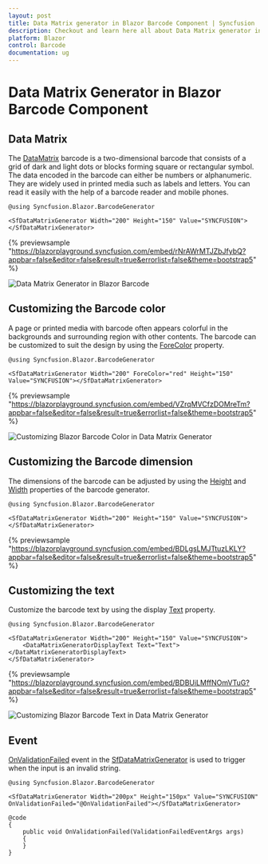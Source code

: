 ```yaml
---
layout: post
title: Data Matrix generator in Blazor Barcode Component | Syncfusion
description: Checkout and learn here all about Data Matrix generator in Syncfusion Blazor Barcode component and more.
platform: Blazor
control: Barcode
documentation: ug
---
```


# Data Matrix Generator in Blazor Barcode Component

## Data Matrix

The [DataMatrix](https://help.syncfusion.com/cr/blazor/Syncfusion.Blazor.BarcodeGenerator.SfDataMatrixGenerator.html) barcode is a two-dimensional barcode that consists of a grid of dark and light dots or blocks forming square or rectangular symbol. The data encoded in the barcode can either be numbers or alphanumeric. They are widely used in printed media such as labels and letters. You can read it easily with the help of a barcode reader and mobile phones.

```cshtml
@using Syncfusion.Blazor.BarcodeGenerator

<SfDataMatrixGenerator Width="200" Height="150" Value="SYNCFUSION"></SfDataMatrixGenerator>

```
{% previewsample "https://blazorplayground.syncfusion.com/embed/rNrAWrMTJZbJfybQ?appbar=false&editor=false&result=true&errorlist=false&theme=bootstrap5" %}

![Data Matrix Generator in Blazor Barcode](images/blazor-barcode-with-datamatrix.png)

## Customizing the Barcode color

A page or printed media with barcode often appears colorful in the backgrounds and surrounding region with other contents. The barcode can be customized to suit the design by using the [ForeColor](https://help.syncfusion.com/cr/blazor/Syncfusion.Blazor.BarcodeGenerator.SfDataMatrixGenerator.html#Syncfusion_Blazor_BarcodeGenerator_SfDataMatrixGenerator_ForeColor) property.

```cshtml
@using Syncfusion.Blazor.BarcodeGenerator

<SfDataMatrixGenerator Width="200" ForeColor="red" Height="150" Value="SYNCFUSION"></SfDataMatrixGenerator>

```
{% previewsample "https://blazorplayground.syncfusion.com/embed/VZrqMVCfzDOMreTm?appbar=false&editor=false&result=true&errorlist=false&theme=bootstrap5" %}

![Customizing Blazor Barcode Color in Data Matrix Generator](images/blazor-barcode-datamatrix-color-customization.png)

## Customizing the Barcode dimension

The dimensions of the barcode can be adjusted by using the [Height](https://help.syncfusion.com/cr/blazor/Syncfusion.Blazor.BarcodeGenerator.SfDataMatrixGenerator.html#Syncfusion_Blazor_BarcodeGenerator_SfDataMatrixGenerator_Height) and [Width](https://help.syncfusion.com/cr/blazor/Syncfusion.Blazor.BarcodeGenerator.SfDataMatrixGenerator.html#Syncfusion_Blazor_BarcodeGenerator_SfDataMatrixGenerator_Width) properties of the barcode generator.

```cshtml
@using Syncfusion.Blazor.BarcodeGenerator

<SfDataMatrixGenerator Width="200" Height="150" Value="SYNCFUSION"></SfDataMatrixGenerator>

```
{% previewsample "https://blazorplayground.syncfusion.com/embed/BDLgsLMJTtuzLKLY?appbar=false&editor=false&result=true&errorlist=false&theme=bootstrap5" %}

## Customizing the text

Customize the barcode text by using the display [Text](https://help.syncfusion.com/cr/blazor/Syncfusion.Blazor.BarcodeGenerator.DataMatrixGeneratorDisplayText.html#Syncfusion_Blazor_BarcodeGenerator_DataMatrixGeneratorDisplayText_Text) property.

```cshtml
@using Syncfusion.Blazor.BarcodeGenerator

<SfDataMatrixGenerator Width="200" Height="150" Value="SYNCFUSION">
    <DataMatrixGeneratorDisplayText Text="Text"></DataMatrixGeneratorDisplayText>
</SfDataMatrixGenerator>

```
{% previewsample "https://blazorplayground.syncfusion.com/embed/BDBUiLMffNOmVTuG?appbar=false&editor=false&result=true&errorlist=false&theme=bootstrap5" %}

![Customizing Blazor Barcode Text in Data Matrix Generator](images/blazor-barcode-text-in-datamatrix.png)

## Event

[OnValidationFailed](https://help.syncfusion.com/cr/blazor/Syncfusion.Blazor.BarcodeGenerator.SfDataMatrixGenerator.html#Syncfusion_Blazor_BarcodeGenerator_SfDataMatrixGenerator_OnValidationFailed) event in the [SfDataMatrixGenerator](https://help.syncfusion.com/cr/blazor/Syncfusion.Blazor.BarcodeGenerator.SfDataMatrixGenerator.html) is used to trigger when the input is an invalid string.

```cshtml
@using Syncfusion.Blazor.BarcodeGenerator

<SfDataMatrixGenerator Width="200px" Height="150px" Value="SYNCFUSION" OnValidationFailed="@OnValidationFailed"></SfDataMatrixGenerator>

@code
{
    public void OnValidationFailed(ValidationFailedEventArgs args)
    {
    }
}

```